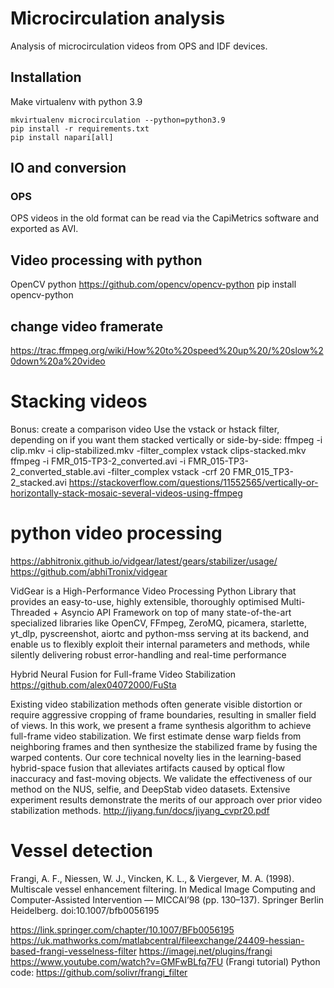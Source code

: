 # Microcirculation analysis
Analysis of microcirculation videos from OPS and IDF devices.


## Installation
Make virtualenv with python 3.9
```
mkvirtualenv microcirculation --python=python3.9
pip install -r requirements.txt
pip install napari[all]
```



## IO and conversion
### OPS 
OPS videos in the old format can be read via the CapiMetrics software and exported as AVI.


## Video processing with python

OpenCV python
https://github.com/opencv/opencv-python
pip install opencv-python


## change video framerate

https://trac.ffmpeg.org/wiki/How%20to%20speed%20up%20/%20slow%20down%20a%20video


# Stacking videos
Bonus: create a comparison video
Use the vstack or hstack filter, depending on if you want them stacked vertically or side-by-side:
ffmpeg -i clip.mkv -i clip-stabilized.mkv  -filter_complex vstack clips-stacked.mkv
ffmpeg -i FMR_015-TP3-2_converted.avi -i FMR_015-TP3-2_converted_stable.avi -filter_complex vstack -crf 20 FMR_015_TP3-2_stacked.avi
https://stackoverflow.com/questions/11552565/vertically-or-horizontally-stack-mosaic-several-videos-using-ffmpeg

# python video processing
https://abhitronix.github.io/vidgear/latest/gears/stabilizer/usage/
https://github.com/abhiTronix/vidgear

VidGear is a High-Performance Video Processing Python Library that provides an easy-to-use, highly extensible, thoroughly optimised Multi-Threaded + Asyncio API Framework on top of many state-of-the-art specialized libraries like OpenCV, FFmpeg, ZeroMQ, picamera, starlette, yt_dlp, pyscreenshot, aiortc and python-mss serving at its backend, and enable us to flexibly exploit their internal parameters and methods, while silently delivering robust error-handling and real-time performance

Hybrid Neural Fusion for Full-frame Video Stabilization
https://github.com/alex04072000/FuSta

Existing video stabilization methods often generate visible distortion or require aggressive cropping of frame boundaries, resulting in smaller field of views. In this work, we present a frame synthesis algorithm to achieve full-frame video stabilization. We first estimate dense warp fields from neighboring frames and then synthesize the stabilized frame by fusing the warped contents. Our core technical novelty lies in the learning-based hybrid-space fusion that alleviates artifacts caused by optical flow inaccuracy and fast-moving objects. We validate the effectiveness of our method on the NUS, selfie, and DeepStab video datasets. Extensive experiment results demonstrate the merits of our approach over prior video stabilization methods.
http://jiyang.fun/docs/jiyang_cvpr20.pdf

# Vessel detection
Frangi, A. F., Niessen, W. J., Vincken, K. L., & Viergever, M. A. (1998). Multiscale vessel enhancement filtering. In Medical Image Computing and Computer-Assisted Intervention — MICCAI’98 (pp. 130–137). Springer Berlin Heidelberg. doi:10.1007/bfb0056195

https://link.springer.com/chapter/10.1007/BFb0056195 
https://uk.mathworks.com/matlabcentral/fileexchange/24409-hessian-based-frangi-vesselness-filter
https://imagej.net/plugins/frangi 
https://www.youtube.com/watch?v=GMFwBLfq7FU (Frangi tutorial)
Python code: https://github.com/solivr/frangi_filter 